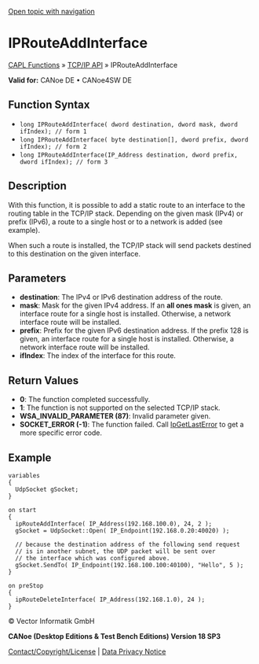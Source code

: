 [Open topic with navigation](../../../../../CANoeDEFamily.htm#Topics/CAPLFunctions/TCPIPAPI/Functions/CAPLfunctionIPRouteAddInterface.md)

# IPRouteAddInterface

[CAPL Functions](../../CAPLfunctions.md) » [TCP/IP API](../CAPLfunctionsTCPIPOverview.md) » IPRouteAddInterface

**Valid for:** CANoe DE • CANoe4SW DE

## Function Syntax

- `long IPRouteAddInterface( dword destination, dword mask, dword ifIndex); // form 1`
- `long IPRouteAddInterface( byte destination[], dword prefix, dword ifIndex); // form 2`
- `long IPRouteAddInterface(IP_Address destination, dword prefix, dword ifIndex); // form 3`

## Description

With this function, it is possible to add a static route to an interface to the routing table in the TCP/IP stack. Depending on the given mask (IPv4) or prefix (IPv6), a route to a single host or to a network is added (see example).

When such a route is installed, the TCP/IP stack will send packets destined to this destination on the given interface.

## Parameters

- **destination**: The IPv4 or IPv6 destination address of the route.
- **mask**: Mask for the given IPv4 address. If an **all ones mask** is given, an interface route for a single host is installed. Otherwise, a network interface route will be installed.
- **prefix**: Prefix for the given IPv6 destination address. If the prefix 128 is given, an interface route for a single host is installed. Otherwise, a network interface route will be installed.
- **ifIndex**: The index of the interface for this route.

## Return Values

- **0**: The function completed successfully.
- **1**: The function is not supported on the selected TCP/IP stack.
- **WSA_INVALID_PARAMETER (87)**: Invalid parameter given.
- **SOCKET_ERROR (-1)**: The function failed. Call [IpGetLastError](CAPLfunctionIPGetLastError.md) to get a more specific error code.

## Example

```plaintext
variables
{
  UdpSocket gSocket;
}

on start
{
  ipRouteAddInterface( IP_Address(192.168.100.0), 24, 2 );
  gSocket = UdpSocket::Open( IP_Endpoint(192.168.0.20:40020) );

  // because the destination address of the following send request
  // is in another subnet, the UDP packet will be sent over
  // the interface which was configured above.
  gSocket.SendTo( IP_Endpoint(192.168.100.100:40100), "Hello", 5 );
}

on preStop
{
  ipRouteDeleteInterface( IP_Address(192.168.1.0), 24 );
}
```

© Vector Informatik GmbH

**CANoe (Desktop Editions & Test Bench Editions) Version 18 SP3**

[Contact/Copyright/License](../../../Shared/ContactCopyrightLicense.md) | [Data Privacy Notice](https://www.vector.com/int/en/company/get-info/privacy-policy/)
